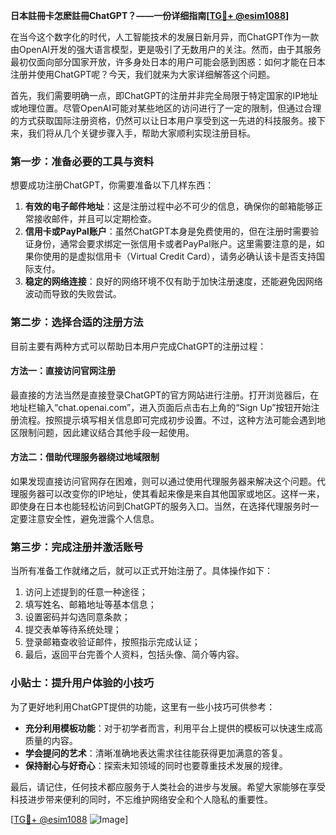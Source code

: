 **日本註冊卡怎麽註冊ChatGPT？——一份详细指南[[TG💪+ @esim1088](https://t.me/s/esim1088)]**

在当今这个数字化的时代，人工智能技术的发展日新月异，而ChatGPT作为一款由OpenAI开发的强大语言模型，更是吸引了无数用户的关注。然而，由于其服务最初仅面向部分国家开放，许多身处日本的用户可能会感到困惑：如何才能在日本注册并使用ChatGPT呢？今天，我们就来为大家详细解答这个问题。

首先，我们需要明确一点，即ChatGPT的注册并非完全局限于特定国家的IP地址或地理位置。尽管OpenAI可能对某些地区的访问进行了一定的限制，但通过合理的方式获取国际注册资格，仍然可以让日本用户享受到这一先进的科技服务。接下来，我们将从几个关键步骤入手，帮助大家顺利实现注册目标。

### 第一步：准备必要的工具与资料

想要成功注册ChatGPT，你需要准备以下几样东西：

1. **有效的电子邮件地址**：这是注册过程中必不可少的信息，确保你的邮箱能够正常接收邮件，并且可以定期检查。
2. **信用卡或PayPal账户**：虽然ChatGPT本身是免费使用的，但在注册时需要验证身份，通常会要求绑定一张信用卡或者PayPal账户。这里需要注意的是，如果你使用的是虚拟信用卡（Virtual Credit Card），请务必确认该卡是否支持国际支付。
3. **稳定的网络连接**：良好的网络环境不仅有助于加快注册速度，还能避免因网络波动而导致的失败尝试。

### 第二步：选择合适的注册方法

目前主要有两种方式可以帮助日本用户完成ChatGPT的注册过程：

#### 方法一：直接访问官网注册

最直接的方法当然是直接登录ChatGPT的官方网站进行注册。打开浏览器后，在地址栏输入“chat.openai.com”，进入页面后点击右上角的“Sign Up”按钮开始注册流程。按照提示填写相关信息即可完成初步设置。不过，这种方法可能会遇到地区限制问题，因此建议结合其他手段一起使用。

#### 方法二：借助代理服务器绕过地域限制

如果发现直接访问官网存在困难，则可以通过使用代理服务器来解决这个问题。代理服务器可以改变你的IP地址，使其看起来像是来自其他国家或地区。这样一来，即使身在日本也能轻松访问到ChatGPT的服务入口。当然，在选择代理服务时一定要注意安全性，避免泄露个人信息。

### 第三步：完成注册并激活账号

当所有准备工作就绪之后，就可以正式开始注册了。具体操作如下：

1. 访问上述提到的任意一种途径；
2. 填写姓名、邮箱地址等基本信息；
3. 设置密码并勾选同意条款；
4. 提交表单等待系统处理；
5. 登录邮箱查收验证邮件，按照指示完成认证；
6. 最后，返回平台完善个人资料，包括头像、简介等内容。

### 小贴士：提升用户体验的小技巧

为了更好地利用ChatGPT提供的功能，这里有一些小技巧可供参考：

- **充分利用模板功能**：对于初学者而言，利用平台上提供的模板可以快速生成高质量的内容。
- **学会提问的艺术**：清晰准确地表达需求往往能获得更加满意的答复。
- **保持耐心与好奇心**：探索未知领域的同时也要尊重技术发展的规律。

最后，请记住，任何技术都应服务于人类社会的进步与发展。希望大家能够在享受科技进步带来便利的同时，不忘维护网络安全和个人隐私的重要性。

[[TG💪+ @esim1088](https://t.me/s/esim1088) ![Image](https://i.postimg.cc/4NQfJmqS/Snipaste-2025-05-13-00-14-12.png)]